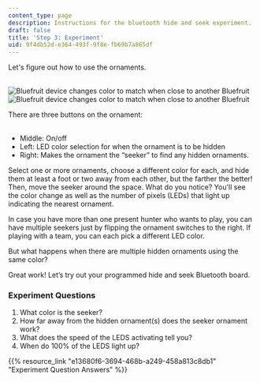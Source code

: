 ```yaml
---
content_type: page
description: Instructions for the bluetooth hide and seek experiment.
draft: false
title: 'Step 3: Experiment'
uid: 9f4db52d-e364-493f-9f8e-fb69b7a865df
---
```

Let's figure out how to use the ornaments.    
 

![Bluefruit device changes color to match when close to another Bluefruit](https://courses.llx.edly.io/assets/courseware/v1/fb6a3359bd599d666556d1483c76f323/asset-v1:llx+MITLLx81+Self-paced-2022+type@asset+block/bluefruit-proximity-1.png) ![Bluefruit device changes color to match when close to another Bluefruit](https://courses.llx.edly.io/assets/courseware/v1/fe2d3351b8abb898da9e1ecf04f07d74/asset-v1:llx+MITLLx81+Self-paced-2022+type@asset+block/bluefruit-proximity-2.png)

There are three buttons on the ornament:     
 

- Middle: On/off 
- Left: LED color selection for when the ornament is to be hidden 
- Right: Makes the ornament the “seeker” to find any hidden ornaments.

Select one or more ornaments, choose a different color for each, and hide them at least a foot or two away from each other, but the farther the better! Then, move the seeker around the space. What do you notice? You'll see the color change as well as the number of pixels (LEDs) that light up indicating the nearest ornament.  

In case you have more than one present hunter who wants to play, you can have multiple seekers just by flipping the ornament switches to the right. If playing with a team, you can each pick a different LED color. 

But what happens when there are multiple hidden ornaments using the same color?

Great work! Let’s try out your programmed hide and seek Bluetooth board. 

### Experiment Questions

1. What color is the seeker?
2. How far away from the hidden ornament(s) does the seeker ornament work?
3. What does the speed of the LEDS activating tell you?
4. When do 100% of the LEDS light up?

{{% resource_link "e13680f6-3694-468b-a249-458a813c8db1" "Experiment Question Answers" %}}
